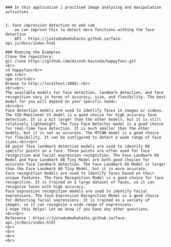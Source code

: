     ### In this application i practiced image analysing and manipulation activities .


    1. face impression detection on web cam 
        we can improve this to detect more functions withing the face detection 
        API : https://justadudewhohacks.github.io/face-api.js/docs/index.html 

    ### Running the Examples
    Clone the repository:
    git clone https://github.com/mirosh-kavinda/happyfunc.git
    <br>
    cd happyfunc<br>
    npm i<br>
    npm start<br>
    Browse to http://localhost:3000/.<br>
    <br><br>
    The available models for face detection, landmark detection, and face recognition vary in terms of accuracy, size, and flexibility. The best model for you will depend on your specific needs.
    <br><br>
    Face detection models are used to identify faces in images or videos. The SSD Mobilenet V1 model is a good choice for high accuracy face detection. It is a bit larger than the other models, but it is still relatively lightweight. The Tiny Face Detector model is a good choice for real-time face detection. It is much smaller than the other models, but it is not as accurate. The MTCNN model is a good choice for flexibility. It can be configured to detect a wide range of face sizes.<br><br>
    68 point face landmark detection models are used to identify 68 specific points on a face. These points are often used for face recognition and facial expression recognition. The Face Landmark 68 Model and Face Landmark 68 Tiny Model are both good choices for accurate face landmark detection. The Face Landmark 68 Model is larger than the Face Landmark 68 Tiny Model, but it is more accurate.
    Face recognition models are used to identify faces based on their unique features. The Face Recognition Model is a good choice for face recognition. It is trained on a large dataset of faces, so it can recognize faces with high accuracy.
    Face expression recognition models are used to identify facial expressions. The Face Expression Recognition Model is a good choice for detecting facial expressions. It is trained on a variety of images, so it can recognize a wide range of expressions.
    I hope this helps! Let me know if you have any other questions.
    <br><br>
    Reference : https://justadudewhohacks.github.io/face-api.js/docs/index.html 
    <br>
    <br>
    <br>
    <br>